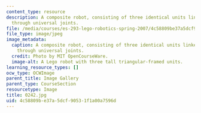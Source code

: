 ```yaml
---
content_type: resource
description: A composite robot, consisting of three identical units linked together
  through universal joints.
file: /media/courses/es-293-lego-robotics-spring-2007/4c58809be37a5dcf90531f1a00a7596d_0242.jpg
file_type: image/jpeg
image_metadata:
  caption: A composite robot, consisting of three identical units linked together
    through universal joints.
  credit: Photo by MIT OpenCourseWare.
  image-alt: A Lego robot with three tall triangular-framed units.
learning_resource_types: []
ocw_type: OCWImage
parent_title: Image Gallery
parent_type: CourseSection
resourcetype: Image
title: 0242.jpg
uid: 4c58809b-e37a-5dcf-9053-1f1a00a7596d
---
```

